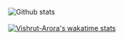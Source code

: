 ![Github stats](https://github-readme-stats.vercel.app/api?username=Vishrut-Arora&theme=highcontrast&show_icons=true&count_private=true)
<br>
<br>
[![Vishrut-Arora's wakatime stats](https://github-readme-stats.vercel.app/api/wakatime?username=Vishrut-Arora)](https://github.com/Vishrut-Arora/github-readme-stats)
